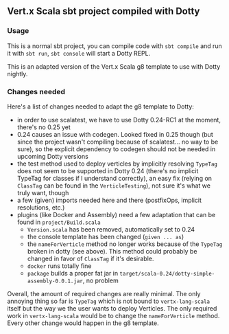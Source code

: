 ## Vert.x Scala sbt project compiled with Dotty

### Usage

This is a normal sbt project, you can compile code with `sbt compile` and run it
with `sbt run`, `sbt console` will start a Dotty REPL.

This is an adapted version of the Vert.x Scala g8 template to use with Dotty nightly. 

### Changes needed 

Here's a list of changes needed to adapt the g8 template to Dotty:
* in order to use scalatest, we have to use Dotty 0.24-RC1 at the moment, there's no 0.25 yet
* 0.24 causes an issue with codegen. Looked fixed in 0.25 though (but since the project wasn't compiling because of scalatest... no way to be sure), so the explicit dependency to codegen should not be needed in upcoming Dotty versions
* the test method used to deploy verticles by implicitly resolving `TypeTag` does not seem to be supported in Dotty 0.24 (there's no implicit TypeTag for classes if I understand correctly), an easy fix (relying on `ClassTag` can be found in the `VerticleTesting`), not sure it's what we truly want, though
* a few (given) imports needed here and there (postfixOps, implicit resolutions, etc.)
* plugins (like Docker and Assembly) need a few adaptation that can be found in `project/Build.scala`
  * `Version.scala` has been removed, automatically set to 0.24
  * the console template has been changed (`given ... as`)
  * the `nameForVerticle` method no longer works because of the `TypeTag` broken in dotty (see above). This method could probably be changed in favor of `ClassTag` if it's desirable.
  * `docker` runs totally fine
  * `package` builds a proper fat jar in `target/scala-0.24/dotty-simple-assembly-0.0.1.jar`, no problem
  
  
Overall, the amount of required changes are really minimal. The only annoying thing so far is `TypeTag` which is not bound to `vertx-lang-scala` itself but the way we the user wants to deploy Verticles.
The only required work in `vertx-lang-scala` would be to change the `nameForVerticle` method. Every other change would happen in the g8 template. 
